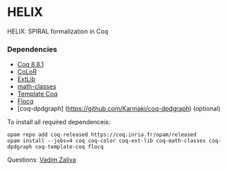 # HELIX #

HELIX: SPIRAL formalization in Coq

### Dependencies ###
* [Coq 8.8.1](https://coq.inria.fr/) 
* [CoLoR](http://color.inria.fr/)
* [ExtLib](https://github.com/coq-ext-lib/coq-ext-lib)
* [math-classes](https://github.com/math-classes/math-classes)
* [Template Coq](https://template-coq.github.io/template-coq/)
* [Flocq](http://flocq.gforge.inria.fr/)
* [coq-dpdgraph] (https://github.com/Karmaki/coq-dpdgraph) (optional)

To install all required dependenceis:

    opam repo add coq-released https://coq.inria.fr/opam/released
    opam install --jobs=4 coq coq-color coq-ext-lib coq-math-classes coq-dpdgraph coq-template-coq flocq

Questions: [Vadim Zaliva](mailto:vzaliva@cmu.edu)
